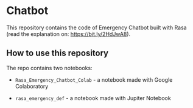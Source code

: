 # Chatbot

This repository contains the code of Emergency Chatbot built with Rasa (read the explanation on: https://bit.ly/2HdJwA8).

## How to use this repository

The repo contains two notebooks:

- `Rasa_Emergency_Chatbot_Colab` - a notebook made with Google Colaboratory 

- `rasa_emergency_def` - a notebook made with Jupiter Notebook

